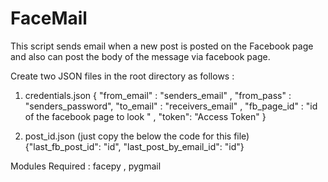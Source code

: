 # FaceMail
This script sends email when a new post is posted on the Facebook page and also can post the body of the message via facebook page.

Create two JSON files in the root directory as follows  : 
1. credentials.json
{
	"from_email" : "senders_email" , 
	"from_pass" : "senders_password",
	"to_email" : "receivers_email" ,
	"fb_page_id" : "id of the facebook page to look " ,
  "token": "Access Token"
}

2. post_id.json (just copy the below the code for this file)
   {"last_fb_post_id": "id",  "last_post_by_email_id": "id"}


Modules Required : facepy , pygmail
   
   
